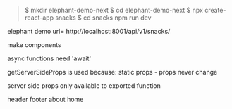 > $ mkdir elephant-demo-next
> $ cd elephant-demo-next
> $ npx create-react-app snacks
> $ cd snacks
> npm run dev

elephant demo url= http://localhost:8001/api/v1/snacks/


make components

async functions need 'await' 

getServerSideProps is used because:
    static props - props never change


server side props only available to exported function

header footer
about home 
